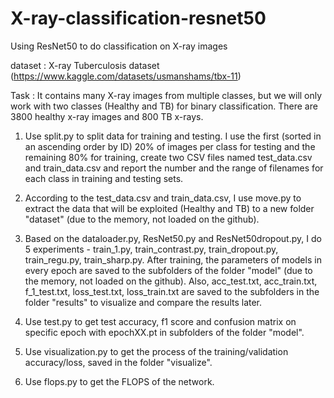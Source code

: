 # X-ray-classification-resnet50
Using ResNet50 to do classification on X-ray images

dataset : X-ray Tuberculosis dataset   (https://www.kaggle.com/datasets/usmanshams/tbx-11) 

Task : It contains many X-ray images from multiple classes, but we will only work with two classes (Healthy and TB) for binary classification. There are 3800 healthy x-ray images and 800 TB x-rays.

1. Use split.py to split data for training and testing. 
I use the first (sorted in an ascending order by ID) 20% of images per class for testing and the remaining 80% for training, create two CSV files named test_data.csv and train_data.csv and report the number and the range of filenames for each class in training and testing sets.

2. According to the test_data.csv and train_data.csv, I use move.py to extract the data that will be exploited (Healthy and TB) to a new folder "dataset" (due to the memory, not loaded on the github).

3. Based on the dataloader.py, ResNet50.py and ResNet50dropout.py, I do 5 experiments - train_1.py, train_contrast.py, train_dropout.py, train_regu.py, train_sharp.py. After training, the parameters of models in every epoch are saved to the subfolders of the folder "model" (due to the memory, not loaded on the github). Also, acc_test.txt, acc_train.txt, f_1_test.txt, loss_test.txt, loss_train.txt are saved to the subfolders in the folder "results" to visualize and compare the results later.

4. Use test.py to get test accuracy, f1 score and confusion matrix on specific epoch with epochXX.pt in subfolders of the folder "model".

5. Use visualization.py to get the process of the training/validation accuracy/loss, saved in the folder "visualize".

6. Use flops.py to get the FLOPS of the network.

